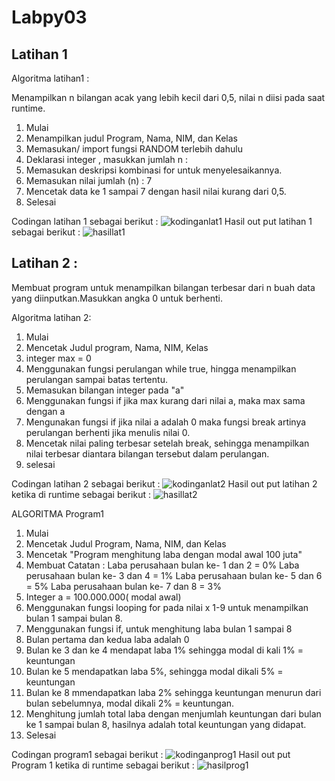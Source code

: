 # Labpy03

## Latihan 1
Algoritma latihan1 :

Menampilkan n bilangan acak yang lebih kecil dari 0,5, nilai n diisi pada saat runtime.

1. Mulai
2. Menampilkan judul Program, Nama, NIM, dan Kelas
3. Memasukan/ import fungsi RANDOM terlebih dahulu
4. Deklarasi integer , masukkan jumlah n :
5. Memasukan deskripsi kombinasi for untuk menyelesaikannya.
6. Memasukan nilai jumlah (n) : 7
7. Mencetak data ke 1 sampai 7 dengan hasil nilai kurang dari 0,5.
8. Selesai

Codingan latihan 1 sebagai berikut :
![kodinganlat1](https://user-images.githubusercontent.com/45659535/53096548-fb860c00-3551-11e9-848f-7d0153bce5be.JPG)
Hasil out put latihan 1 sebagai berikut :
![hasillat1](https://user-images.githubusercontent.com/45659535/53096570-0d67af00-3552-11e9-841a-3a6e50001f89.JPG)

## Latihan 2 :

Membuat program untuk menampilkan bilangan terbesar dari n buah data yang diinputkan.Masukkan angka 0 untuk berhenti.

Algoritma latihan 2:
1. Mulai
2. Mencetak Judul program, Nama, NIM, Kelas
3. integer max = 0
4. Menggunakan fungsi perulangan while true, hingga menampilkan perulangan sampai batas tertentu.
5. Memasukan bilangan integer pada "a"
6. Menggunakan fungsi if jika max kurang dari nilai a, maka max sama dengan a
7. Mengunakan fungsi if jika nilai a adalah 0 maka fungsi break artinya perulangan berhenti jika menulis nilai 0.
8. Mencetak nilai paling terbesar setelah break, sehingga menampilkan nilai terbesar diantara bilangan tersebut dalam perulangan.
9. selesai

Codingan latihan 2 sebagai berikut :
![kodinganlat2](https://user-images.githubusercontent.com/45659535/53096613-24a69c80-3552-11e9-87f8-fc69fe00a0ed.JPG)
Hasil out put latihan 2 ketika di runtime sebagai berikut :
![hasillat2](https://user-images.githubusercontent.com/45659535/53096693-4c960000-3552-11e9-8a74-cddc99cd2114.JPG)

ALGORITMA Program1

1. Mulai
2. Mencetak Judul Program, Nama, NIM, dan Kelas
3. Mencetak "Program menghitung laba dengan modal awal 100 juta"
4. Membuat Catatan : 
		Laba perusahaan bulan ke- 1 dan 2 = 0%
		Laba perusahaan bulan ke- 3 dan 4 = 1%
		Laba perusahaan bulan ke- 5 dan 6 = 5%
		Laba perusahaan bulan ke- 7 dan 8 = 3%
5. Integer a = 100.000.000( modal awal)
6. Menggunakan fungsi looping for pada nilai x 1-9 untuk menampilkan bulan 1 sampai bulan 8.
7. Menggunakan fungsi if, untuk menghitung laba bulan 1 sampai 8
8. Bulan pertama dan kedua laba adalah 0
9. Bulan ke 3 dan ke 4 mendapat laba 1% sehingga modal di kali 1% = keuntungan
10. Bulan ke 5 mendapatkan laba 5%, sehingga modal dikali 5% = keuntungan
11. Bulan ke 8 mmendapatkan laba 2% sehingga keuntungan menurun dari bulan sebelumnya, modal dikali 2% = keuntungan.
12. Menghitung jumlah total laba dengan menjumlah keuntungan dari bulan ke 1 sampai bulan 8, hasilnya adalah total keuntungan yang didapat.
13. Selesai

Codingan program1 sebagai berikut :
![kodinganprog1](https://user-images.githubusercontent.com/45659535/53096915-cc23cf00-3552-11e9-9ee8-ac1440dda5b5.JPG)
Hasil out put Program 1 ketika di runtime sebagai berikut :
![hasilprog1](https://user-images.githubusercontent.com/45659535/53096944-df369f00-3552-11e9-82e6-1b5930ff8ab2.JPG)
